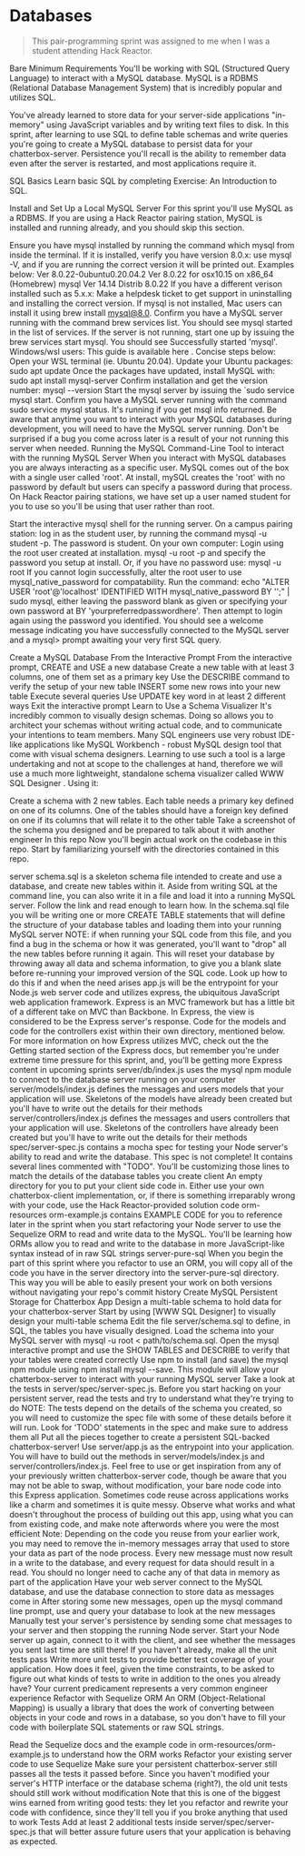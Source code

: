 # Databases #
> This pair-programming sprint was assigned to me when I was a student attending Hack Reactor.

Bare Minimum Requirements
You'll be working with SQL (Structured Query Language) to interact with a MySQL database. MySQL is a RDBMS (Relational Database Management System) that is incredibly popular and utilizes SQL.

You've already learned to store data for your server-side applications "in-memory" using JavaScript variables and by writing text files to disk. In this sprint, after learning to use SQL to define table schemas and write queries you're going to create a MySQL database to persist data for your chatterbox-server. Persistence you'll recall is the ability to remember data even after the server is restarted, and most applications require it.

SQL Basics
Learn basic SQL by completing Exercise: An Introduction to SQL.

Install and Set Up a Local MySQL Server
For this sprint you'll use MySQL as a RDBMS. If you are using a Hack Reactor pairing station, MySQL is installed and running already, and you should skip this section.

 Ensure you have mysql installed by running the command which mysql from inside the terminal.
If it is installed, verify you have version 8.0.x: use mysql -V, and if you are running the correct version it will be printed out. Examples below:
Ver 8.0.22-0ubuntu0.20.04.2
Ver 8.0.22 for osx10.15 on x86_64 (Homebrew)
mysql Ver 14.14 Distrib 8.0.22
If you have a different verison installed such as 5.x.x:
Make a helpdesk ticket to get support in uninstalling and installing the correct version.
If mysql is not installed,
 Mac users can install it using brew install mysql@8.0.
 Confirm you have a MySQL server running with the command brew services list. You should see mysql started in the list of services.
 If the server is not running, start one up by issuing the brew services start mysql. You should see Successfully started 'mysql'.
 Windows/wsl users: This guide is available here  . Concise steps below:
 Open your WSL terminal (ie. Ubuntu 20.04).
 Update your Ubuntu packages: sudo apt update
 Once the packages have updated, install MySQL with: sudo apt install mysql-server
 Confirm installation and get the version number: mysql --version
 Start the mysql server by issuing the `sudo service mysql start.
 Confirm you have a MySQL server running with the command sudo service mysql status. It's running if you get msql info returned.
 Be aware that anytime you want to interact with your MySQL databases during development, you will need to have the MySQL server running. Don't be surprised if a bug you come across later is a result of your not running this server when needed.
Running the MySQL Command-Line Tool to interact with the running MySQL Server
When you interact with MySQL databases you are always interacting as a specific user. MySQL comes out of the box with a single user called 'root'. At install, mySQL creates the 'root' with no password by default but users can specify a password during that process. On Hack Reactor pairing stations, we have set up a user named student for you to use so you'll be using that user rather than root.

 Start the interactive mysql shell for the running server.
On a campus pairing station:
log in as the student user, by running the command mysql -u student -p. The password is student.
On your own computer:
Login using the root user created at installation. mysql -u root -p and specify the password you setup at install. Or, if you have no password use: mysql -u root
If you cannot login successfully, alter the root user to use mysql_native_password for compatability. Run the command: echo "ALTER USER 'root'@'localhost' IDENTIFIED WITH mysql_native_password BY '';" | sudo mysql, either leaving the password blank as given or specifying your own password at BY 'yourpreferredpasswordhere'. Then attempt to login again using the password you identified.
You should see a welcome message indicating you have successfully connected to the MySQL server and a mysql> prompt awaiting your very first SQL query.

Create a MySQL Database From the Interactive Prompt
 From the interactive prompt, CREATE and USE a new database
 Create a new table with at least 3 columns, one of them set as a primary key
 Use the DESCRIBE <table-name> command to verify the setup of your new table
 INSERT some new rows into your new table
 Execute several queries
 Use UPDATE key word in at least 2 different ways
 Exit the interactive prompt
Learn to Use a Schema Visualizer
It's incredibly common to visually design schemas. Doing so allows you to architect your schemas without writing actual code, and to communicate your intentions to team members. Many SQL engineers use very robust IDE-like applications like MySQL Workbench - robust MySQL design tool  that come with visual schema designers. Learning to use such a tool is a large undertaking and not at scope to the challenges at hand, therefore we will use a much more lightweight, standalone schema visualizer called WWW SQL Designer  . Using it:

 Create a schema with 2 new tables. Each table needs a primary key defined on one of its columns. One of the tables should have a foreign key defined on one if its columns that will relate it to the other table
 Take a screenshot of the schema you designed and be prepared to talk about it with another engineer
In this repo
Now you'll begin actual work on the codebase in this repo. Start by familiarizing yourself with the directories contained in this repo.

server
schema.sql is a skeleton schema file intended to create and use a database, and create new tables within it. Aside from writing SQL at the command line, you can also write it in a file  and load it into a running MySQL server. Follow the link and read enough to learn how. In the schema.sql file you will be writing one or more CREATE TABLE statements that will define the structure of your database tables and loading them into your running MySQL server
NOTE: if when running your SQL code from this file, and you find a bug in the schema or how it was generated, you'll want to "drop" all the new tables before running it again. This will reset your database by throwing away all data and schema information, to give you a blank slate before re-running your improved version of the SQL code. Look up how to do this if and when the need arises
app.js will be the entrypoint for your Node.js web server code and utilizes express, the ubiquitous JavaScript web application framework. Express is an MVC framework but has a little bit of a different take on MVC than Backbone. In Express, the view is considered to be the Express server's response. Code for the models and code for the controllers exist within their own directory, mentioned below. For more information on how Express utilizes MVC, check out the the Getting started  section of the Express docs, but remember you're under extreme time pressure for this sprint, and, you'll be getting more Express content in upcoming sprints
server/db/index.js uses the mysql npm module to connect to the database server running on your computer
server/models/index.js defines the messages and users models that your application will use. Skeletons of the models have already been created but you'll have to write out the details for their methods
server/controllers/index.js defines the messages and users controllers that your application will use. Skeletons of the controllers have already been created but you'll have to write out the details for their methods
spec/server-spec.js contains a mocha spec for testing your Node server's ability to read and write the database. This spec is not complete! It contains several lines commented with "TODO". You'll be customizing those lines to match the details of the database tables you create
client
An empty directory for you to put your client side code in. Either use your own chatterbox-client implementation, or, if there is something irreparably wrong with your code, use the Hack Reactor-provided solution code
orm-resources
orm-example.js contains EXAMPLE CODE for you to reference later in the sprint when you start refactoring your Node server to use the Sequelize ORM to read and write data to the MySQL. You'll be learning how ORMs allow you to read and write to the database in more JavaScript-like syntax instead of in raw SQL strings
server-pure-sql
When you begin the part of this sprint where you refactor to use an ORM, you will copy all of the code you have in the server directory into the server-pure-sql directory. This way you will be able to easily present your work on both versions without navigating your repo's commit history
Create MySQL Persistent Storage for Chatterbox App
 Design a multi-table schema to hold data for your chatterbox-server
 Start by using [WWW SQL Designer] to visually design your multi-table schema
 Edit the file server/schema.sql to define, in SQL, the tables you have visually designed. Load the schema into your MySQL server with mysql -u root < path/to/schema.sql.
 Open the mysql interactive prompt and use the SHOW TABLES and DESCRIBE <table-name> to verify that your tables were created correctly
 Use npm to install (and save) the mysql npm module using npm install mysql --save. This module will allow your chatterbox-server to interact with your running MySQL server
 Take a look at the tests in server/spec/server-spec.js. Before you start hacking on your persistent server, read the tests and try to understand what they're trying to do
 NOTE: The tests depend on the details of the schema you created, so you will need to customize the spec file with some of these details before it will run. Look for 'TODO' statements in the spec and make sure to address them all
 Put all the pieces together to create a persistent SQL-backed chatterbox-server! Use server/app.js as the entrypoint into your application. You will have to build out the methods in server/models/index.js and server/controllers/index.js. Feel free to use or get inspiration from any of your previously written chatterbox-server code, though be aware that you may not be able to swap, without modification, your bare node code into this Express application. Sometimes code reuse across applications works like a charm and sometimes it is quite messy. Observe what works and what doesn't throughout the process of building out this app, using what you can from existing code, and make note afterwords where you were the most efficient
Note: Depending on the code you reuse from your earlier work, you may need to remove the in-memory messages array that used to store your data as part of the node process. Every new message must now result in a write to the database, and every request for data should result in a read. You should no longer need to cache any of that data in memory as part of the application
 Have your web server connect to the MySQL database, and use the database connection to store data as messages come in
 After storing some new messages, open up the mysql command line prompt, use and query your database to look at the new messages
 Manually test your server's persistence by sending some chat messages to your server and then stopping the running Node server. Start your Node server up again, connect to it with the client, and see whether the messages you sent last time are still there!
 If you haven't already, make all the unit tests pass
 Write more unit tests to provide better test coverage of your application. How does it feel, given the time constraints, to be asked to figure out what kinds of tests to write in addition to the ones you already have? Your current predicament represents a very common engineer experience
Refactor with Sequelize ORM
An ORM (Object-Relational Mapping) is usually a library that does the work of converting between objects in your code and rows in a database, so you don't have to fill your code with boilerplate SQL statements or raw SQL strings.

 Read the Sequelize docs and the example code in orm-resources/orm-example.js to understand how the ORM works
 Refactor your existing server code to use Sequelize
 Make sure your persistent chatterbox-server still passes all the tests it passed before. Since you haven't modified your server's HTTP interface or the database schema (right?), the old unit tests should still work without modification
Note that this is one of the biggest wins earned from writing good tests: they let you refactor and rewrite your code with confidence, since they'll tell you if you broke anything that used to work
Tests
 Add at least 2 additional tests inside server/spec/server-spec.js that will better assure future users that your application is behaving as expected.
